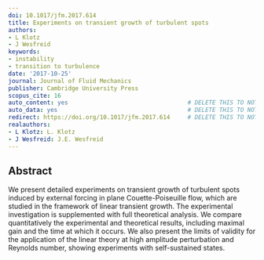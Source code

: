 ```yaml
---
doi: 10.1017/jfm.2017.614
title: Experiments on transient growth of turbulent spots
authors:
- L Klotz
- J Wesfreid
keywords:
- instability
- transition to turbulence
date: '2017-10-25'
journal: Journal of Fluid Mechanics
publisher: Cambridge University Press
scopus_cite: 16
auto_content: yes                                  # DELETE THIS TO NOT AUTO GENERATE CONTENT
auto_data: yes                                     # DELETE THIS TO NOT AUTO GENERATE METADATA
redirect: https://doi.org/10.1017/jfm.2017.614     # DELETE THIS TO NOT REDIRECT
realauthors:
- L Klotz: L. Klotz
- J Wesfreid: J.E. Wesfreid
---
```



## Abstract
We present detailed experiments on transient growth of turbulent spots induced by external forcing in plane Couette-Poiseuille flow, which are studied in the framework of linear transient growth. The experimental investigation is supplemented with full theoretical analysis. We compare quantitatively the experimental and theoretical results, including maximal gain and the time at which it occurs. We also present the limits of validity for the application of the linear theory at high amplitude perturbation and Reynolds number, showing experiments with self-sustained states.
